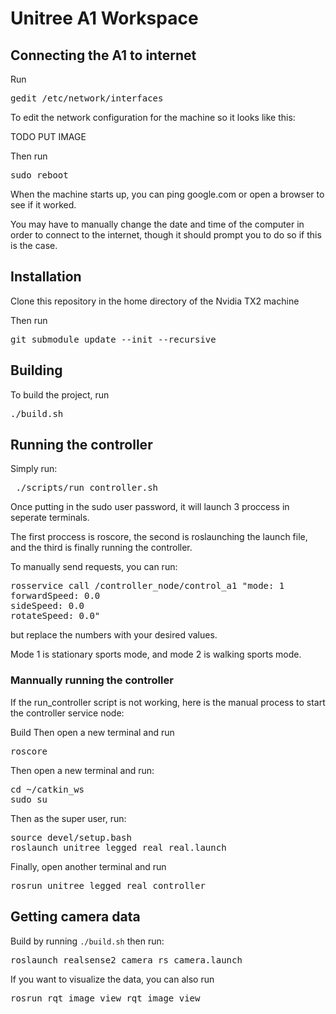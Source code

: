 # Unitree A1 Workspace

## Connecting the A1 to internet

Run 
<pre>gedit /etc/network/interfaces</pre>
To edit the network configuration for the machine so it looks like this:

TODO PUT IMAGE 

Then run 
<pre>sudo reboot</pre>

When the machine starts up, you can ping google.com or open a browser to see if it worked.

You may have to manually change the date and time of the computer in order to connect to the internet, though it should prompt you to do so if this is the case.

## Installation

Clone this repository in the home directory of the Nvidia TX2 machine

Then run 
<pre>git submodule update --init --recursive</pre>

## Building

To build the project, run 
<pre>./build.sh</pre>

## Running the controller

Simply run:
<pre> ./scripts/run_controller.sh</pre>
Once putting in the sudo user password, it will launch 3 proccess in seperate terminals.

The first proccess is roscore, the second is roslaunching the launch file, and the third is finally running the controller.

To manually send requests, you can run:
<pre>rosservice call /controller_node/control_a1 "mode: 1
forwardSpeed: 0.0
sideSpeed: 0.0
rotateSpeed: 0.0"</pre>
but replace the numbers with your desired values.

Mode 1 is stationary sports mode, and mode 2 is walking sports mode.

### Mannually running the controller

If the run_controller script is not working, here is the manual process to start the controller service node:

Build
Then open a new terminal and run <pre>roscore</pre>

Then open a new terminal and run: 
<pre>cd ~/catkin_ws
sudo su</pre>
Then as the super user, run:
<pre>source devel/setup.bash
roslaunch unitree_legged_real real.launch</pre>
Finally, open another terminal and run
<pre>rosrun unitree_legged_real controller</pre>

## Getting camera data
Build by running `./build.sh` then run:
<pre>roslaunch realsense2_camera rs_camera.launch</pre>

If you want to visualize the data, you can also run 
<pre>rosrun rqt_image_view rqt_image_view</pre>